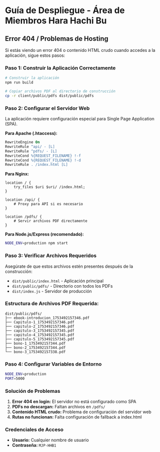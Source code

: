 # Guía de Despliegue - Área de Miembros Hara Hachi Bu

## Error 404 / Problemas de Hosting

Si estás viendo un error 404 o contenido HTML crudo cuando accedes a la aplicación, sigue estos pasos:

### Paso 1: Construir la Aplicación Correctamente

```bash
# Construir la aplicación
npm run build

# Copiar archivos PDF al directorio de construcción
cp -r client/public/pdfs dist/public/pdfs
```

### Paso 2: Configurar el Servidor Web

La aplicación requiere configuración especial para Single Page Application (SPA). 

**Para Apache (.htaccess):**
```apache
RewriteEngine On
RewriteRule ^api/ - [L]
RewriteRule ^pdfs/ - [L]
RewriteCond %{REQUEST_FILENAME} !-f
RewriteCond %{REQUEST_FILENAME} !-d
RewriteRule . /index.html [L]
```

**Para Nginx:**
```nginx
location / {
    try_files $uri $uri/ /index.html;
}

location /api/ {
    # Proxy para API si es necesario
}

location /pdfs/ {
    # Servir archivos PDF directamente
}
```

**Para Node.js/Express (recomendado):**
```bash
NODE_ENV=production npm start
```

### Paso 3: Verificar Archivos Requeridos

Asegúrate de que estos archivos estén presentes después de la construcción:
- `dist/public/index.html` - Aplicación principal
- `dist/public/pdfs/` - Directorio con todos los PDFs
- `dist/index.js` - Servidor de producción

### Estructura de Archivos PDF Requerida:
```
dist/public/pdfs/
├── ebook-introducion_1753492157346.pdf
├── Capitulo-1_1753492157346.pdf
├── capitulo-2_1753492157346.pdf
├── capitulo-3_1753492157345.pdf
├── capitulo-4_1753492157345.pdf
├── capitulo-5_1753492157345.pdf
├── bono-1_1753492157344.pdf
├── bono-2_1753492157344.pdf
└── bono-3_1753492157338.pdf
```

### Paso 4: Configurar Variables de Entorno

```bash
NODE_ENV=production
PORT=5000
```

### Solución de Problemas

1. **Error 404 en login:** El servidor no está configurado como SPA
2. **PDFs no descargan:** Faltan archivos en `/pdfs/`
3. **Contenido HTML crudo:** Problema de configuración del servidor web
4. **Rutas no funcionan:** Falta configuración de fallback a index.html

### Credenciales de Acceso
- **Usuario:** Cualquier nombre de usuario
- **Contraseña:** `MJP-HHB1`